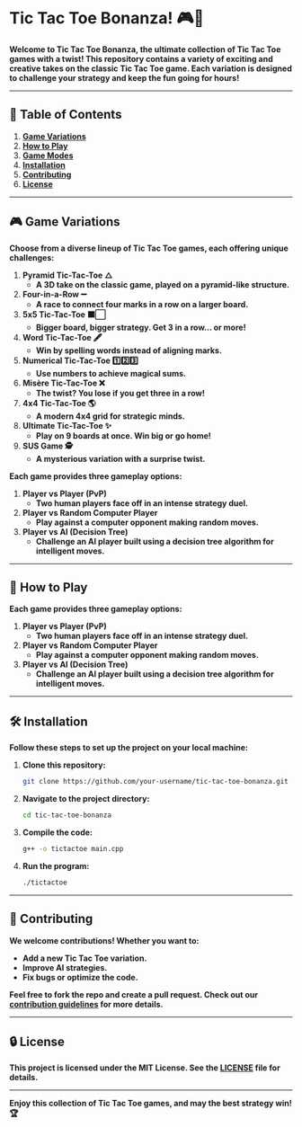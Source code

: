 # **Tic Tac Toe Bonanza! 🎮🌟**

**Welcome to Tic Tac Toe Bonanza, the ultimate collection of Tic Tac Toe games with a twist! This repository contains a variety of exciting and creative takes on the classic Tic Tac Toe game. Each variation is designed to challenge your strategy and keep the fun going for hours!**

---

## **🎫 Table of Contents**

1. [**Game Variations**](#game-variations)
2. [**How to Play**](#how-to-play)
3. [**Game Modes**](#game-modes)
4. [**Installation**](#installation)
5. [**Contributing**](#contributing)
6. [**License**](#license)

---

## **🎮 Game Variations**

**Choose from a diverse lineup of Tic Tac Toe games, each offering unique challenges:**

1. **Pyramid Tic-Tac-Toe △**
   - **A 3D take on the classic game, played on a pyramid-like structure.**
2. **Four-in-a-Row ➖**
   - **A race to connect four marks in a row on a larger board.**
3. **5x5 Tic-Tac-Toe ⬛⬜**
   - **Bigger board, bigger strategy. Get 3 in a row\... or more!**
4. **Word Tic-Tac-Toe 🖋**
   - **Win by spelling words instead of aligning marks.**
5. **Numerical Tic-Tac-Toe 1️⃣2️⃣3️⃣**
   - **Use numbers to achieve magical sums.**
6. **Misère Tic-Tac-Toe ❌**
   - **The twist? You lose if you get three in a row!**
7. **4x4 Tic-Tac-Toe 🌎**
   - **A modern 4x4 grid for strategic minds.**
8. **Ultimate Tic-Tac-Toe ✨**
   - **Play on 9 boards at once. Win big or go home!**
9. **SUS Game 🕵️**
   - **A mysterious variation with a surprise twist.**

**Each game provides three gameplay options:**

1. **Player vs Player (PvP)**
   - **Two human players face off in an intense strategy duel.**
2. **Player vs Random Computer Player**
   - **Play against a computer opponent making random moves.**
3. **Player vs AI (Decision Tree)**
   - **Challenge an AI player built using a decision tree algorithm for intelligent moves.**

---

## **🔢 How to Play**

**Each game provides three gameplay options:**

1. **Player vs Player (PvP)**
   - **Two human players face off in an intense strategy duel.**
2. **Player vs Random Computer Player**
   - **Play against a computer opponent making random moves.**
3. **Player vs AI (Decision Tree)**
   - **Challenge an AI player built using a decision tree algorithm for intelligent moves.**

---

## **🛠️ Installation**

**Follow these steps to set up the project on your local machine:**

1. **Clone this repository:**
   ```bash
   git clone https://github.com/your-username/tic-tac-toe-bonanza.git
   ```
2. **Navigate to the project directory:**
   ```bash
   cd tic-tac-toe-bonanza
   ```
3. **Compile the code:**
   ```bash
   g++ -o tictactoe main.cpp
   ```
4. **Run the program:**
   ```bash
   ./tictactoe
   ```

---

## **🎨 Contributing**

**We welcome contributions! Whether you want to:**

- **Add a new Tic Tac Toe variation.**
- **Improve AI strategies.**
- **Fix bugs or optimize the code.**

**Feel free to fork the repo and create a pull request. Check out our **[**contribution guidelines**](CONTRIBUTING.md)** for more details.**

---

## **🔒 License**

**This project is licensed under the MIT License. See the **[**LICENSE**](LICENSE)** file for details.**

---

**Enjoy this collection of Tic Tac Toe games, and may the best strategy win! 🏆**

